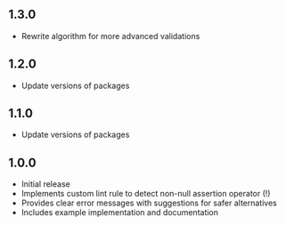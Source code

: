 ## 1.3.0

- Rewrite algorithm for more advanced validations

## 1.2.0

- Update versions of packages

## 1.1.0

- Update versions of packages

## 1.0.0

- Initial release
- Implements custom lint rule to detect non-null assertion operator (!)
- Provides clear error messages with suggestions for safer alternatives
- Includes example implementation and documentation
